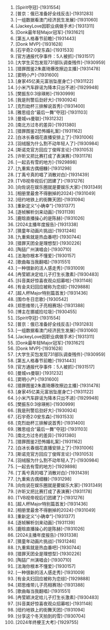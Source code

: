 
1. [Spirit夺冠]-[1931554]
1. [普京：俄已准备好全线反击]-[1931283]
1. [一组数据看澳门经济民生发展]-[1931060]
1. [JackeyLove因职业病做手术]-[1931311]
1. [Donk最年轻Major冠军]-[1931621]
1. [第五人格春节前瞻]-[1931443]
1. [Donk MVP]-[1931628]
1. [石宇奇2:0安东森]-[1931533]
1. [官方通报代孕事件：5人被抓]-[1931517]
1. [大学生买包发现731部队调查残件]-[1930959]
1. [猎罪图鉴2朱嘉琦爆改擦边主播]-[1931478]
1. [窦明小产]-[1931600]
1. [身家45亿美元富翁坠崖身亡]-[1931122]
1. [小米汽车辟谣为降本只出不进]-[1929948]
1. [樊振东0:3徐瑛彬]-[1930999]
1. [我是刑警后劲好大]-[1930924]
1. [克烈劫杯三排解说首秀]-[1931400]
1. [雅思组合“最后一舞”夺冠]-[1931103]
1. [曼城vs曼联]-[1931232]
1. [南北方过冬的差异]-[1931380]
1. [猎罪图鉴2恐怖婚礼案]-[1931162]
1. [白冰长春烟花直播安排上了]-[1931006]
1. [羽绒服为什么割不动年轻人了]-[1930984]
1. [斯诺克官方回应丁俊晖言论]-[1931053]
1. [许昕又把比赛打成了表演赛]-[1931178]
1. [一起去有雪的地方]-[1929898]
1. [九重紫古偶细糠]-[1931298]
1. [丁禹兮真的唱了消散对白]-[1931439]
1. [TVB视帝视后们团建了]-[1931276]
1. [向佐说在娱乐圈就是要娱乐大家]-[1931349]
1. [相册里最舍不得删掉的2024]-[1931049]
1. [纽约地铁上的街舞天团]-[1931094]
1. [重新定义“小确幸”]-[1931377]
1. [逐帧解析剑来动画]-[1931139]
1. [鹿晗直播操心的是陈赫]-[1931026]
1. [2024主播年度报告]-[1931338]
1. [猜童年动画片挑战]-[1931246]
1. [九重紫就是热血番吧]-[1930744]
1. [猎罪天团全是理想型]-[1930226]
1. [陶喆广州演唱会]-[1930710]
1. [法海你根本不懂爱]-[1930157]
1. [歌曲每当我翻唱]-[1931551]
1. [一种很新的活人感走秀]-[1931009]
1. [冉莹颖决定给儿子打生长激素]-[1930483]
1. [抖音美好惊喜夜观众招募啦]-[1931148]
1. [有金夫妇回应被称为恋综]-[1929888]
1. [超人杯Major特别篇首发]-[1931436]
1. [围巾冬日恋歌]-[1930542]
1. [郑思维带儿子亮相赛场]-[1931388]
1. [博主在挪威捡垃圾]-[1930455]
1. [Spirit夺冠]-[1931554]
1. [普京：俄已准备好全线反击]-[1931283]
1. [一组数据看澳门经济民生发展]-[1931060]
1. [JackeyLove因职业病做手术]-[1931311]
1. [Donk最年轻Major冠军]-[1931621]
1. [Donk MVP]-[1931628]
1. [大学生买包发现731部队调查残件]-[1930959]
1. [第五人格春节前瞻]-[1931443]
1. [官方通报代孕事件：5人被抓]-[1931517]
1. [曼城vs曼联]-[1931232]
1. [窦明小产]-[1931600]
1. [猎罪图鉴2朱嘉琦爆改擦边主播]-[1931478]
1. [身家45亿美元富翁坠崖身亡]-[1931122]
1. [小米汽车辟谣为降本只出不进]-[1929948]
1. [樊振东0:3徐瑛彬]-[1930999]
1. [我是刑警后劲好大]-[1930924]
1. [石宇奇2:0安东森]-[1931533]
1. [克烈劫杯三排解说首秀]-[1931400]
1. [雅思组合“最后一舞”夺冠]-[1931103]
1. [南北方过冬的差异]-[1931380]
1. [猎罪图鉴2恐怖婚礼案]-[1931162]
1. [白冰长春烟花直播安排上了]-[1931006]
1. [斯诺克官方回应丁俊晖言论]-[1931053]
1. [羽绒服为什么割不动年轻人了]-[1930984]
1. [一起去有雪的地方]-[1929898]
1. [丁禹兮真的唱了消散对白]-[1931439]
1. [九重紫古偶细糠]-[1931298]
1. [向佐说在娱乐圈就是要娱乐大家]-[1931349]
1. [许昕又把比赛打成了表演赛]-[1931178]
1. [TVB视帝视后们团建了]-[1931276]
1. [超人杯Major特别篇首发]-[1931436]
1. [相册里最舍不得删掉的2024]-[1931049]
1. [重新定义“小确幸”]-[1931377]
1. [逐帧解析剑来动画]-[1931139]
1. [鹿晗直播操心的是陈赫]-[1931026]
1. [2024主播年度报告]-[1931338]
1. [猜童年动画片挑战]-[1931246]
1. [九重紫就是热血番吧]-[1930744]
1. [猎罪天团全是理想型]-[1930226]
1. [陶喆广州演唱会]-[1930710]
1. [法海你根本不懂爱]-[1930157]
1. [一种很新的活人感走秀]-[1931009]
1. [有金夫妇回应被称为恋综]-[1929888]
1. [郑思维带儿子亮相赛场]-[1931388]
1. [歌曲每当我翻唱]-[1931551]
1. [冉莹颖决定给儿子打生长激素]-[1930483]
1. [抖音美好惊喜夜观众招募啦]-[1931148]
1. [纽约地铁上的街舞天团]-[1931094]
1. [分享这个冬天拍到的雪]-[1930704]
1. [2024年终梗王大考]-[1929755]